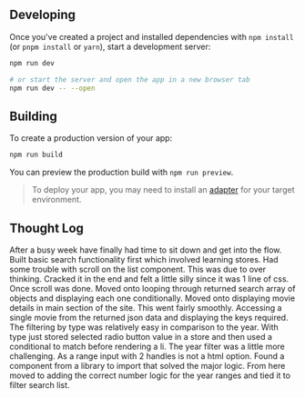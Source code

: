 
## Developing

Once you've created a project and installed dependencies with `npm install` (or `pnpm install` or `yarn`), start a development server:

```bash
npm run dev

# or start the server and open the app in a new browser tab
npm run dev -- --open
```

## Building

To create a production version of your app:

```bash
npm run build
```

You can preview the production build with `npm run preview`.

> To deploy your app, you may need to install an [adapter](https://kit.svelte.dev/docs/adapters) for your target environment.


## Thought Log

After a busy week have finally had time to sit down and get into the flow. Built basic search functionality first which involved learning stores. 
Had some trouble with scroll on the list component. This was due to over thinking. Cracked it in the end and felt a little silly since it was 1 line of css.
Once scroll was done. Moved onto looping through returned search array of objects and displaying each one conditionally.
Moved onto displaying movie details in main section of the site. This went fairly smoothly. Accessing a single movie from the returned json data and displaying the keys required.
The filtering by type was relatively easy in comparison to the year. With type just stored selected radio button value in a store and then used a conditional to match before rendering a li.
The year filter was a little more challenging. As a range input with 2 handles is not a html option. Found a component from a library to import that solved the major logic. From here moved to adding the correct number logic for the year ranges and tied it to filter search list.  

